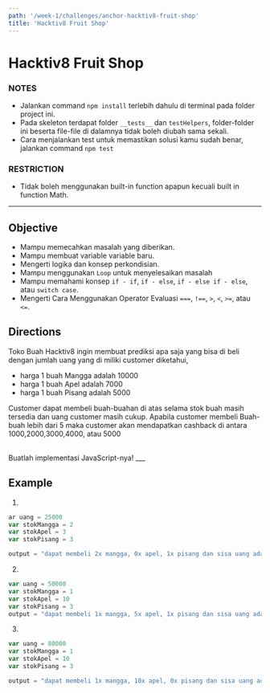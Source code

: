 ```yaml
---
path: '/week-1/challenges/anchor-hacktiv8-fruit-shop'
title: 'Hacktiv8 Fruit Shop'
---
```


# Hacktiv8 Fruit Shop

### NOTES

- Jalankan command `npm install` terlebih dahulu di terminal pada folder project ini.
- Pada skeleton terdapat folder `__tests__` dan `testHelpers`, folder-folder ini beserta file-file di dalamnya tidak boleh diubah sama sekali.
- Cara menjalankan test untuk memastikan solusi kamu sudah benar, jalankan command `npm test`

### RESTRICTION

- Tidak boleh menggunakan built-in function apapun kecuali built in function Math.

---

## Objective

- Mampu memecahkan masalah yang diberikan.
- Mampu membuat variable variable baru.
- Mengerti logika dan konsep perkondisian.
- Mampu menggunakan `Loop` untuk menyelesaikan masalah
- Mampu memahami konsep `if - if`, `if - else`, `if - else if - else`, atau `switch case`.
- Mengerti Cara Menggunakan Operator Evaluasi `===`, `!==`, `>`, `<`, `>=`, atau `<=`. 

## Directions

Toko Buah Hacktiv8 ingin membuat prediksi apa saja yang bisa di beli dengan jumlah uang yang di miliki customer
diketahui,
- harga 1 buah Mangga adalah 10000
- harga 1 buah Apel adalah 7000
- harga 1 buah Pisang adalah 5000

Customer dapat membeli buah-buahan di atas selama stok buah masih tersedia dan uang customer masih cukup.
Apabila customer membeli Buah-buah lebih dari 5 maka customer akan mendapatkan cashback di antara 1000,2000,3000,4000, atau 5000

<br>
Buatlah implementasi JavaScript-nya!
___

## Example

1. 
```js
ar uang = 25000
var stokMangga = 2
var stokApel = 3
var stokPisang = 3

output = "dapat membeli 2x mangga, 0x apel, 1x pisang dan sisa uang adalah 0" 
```

2. 
```js
var uang = 50000
var stokMangga = 1
var stokApel = 10
var stokPisang = 3
output = "dapat membeli 1x mangga, 5x apel, 1x pisang dan sisa uang adalah 0 dan mendapatkan cashback 5000" ** (cashback random seperti keterangan diatas)
```
3. 
```js
var uang = 80000
var stokMangga = 1
var stokApel = 10
var stokPisang = 3

output = "dapat membeli 1x mangga, 10x apel, 0x pisang dan sisa uang adalah 0 dan mendapatkan cashback 2000" ** (cashback random seperti keterangan diatas)
```